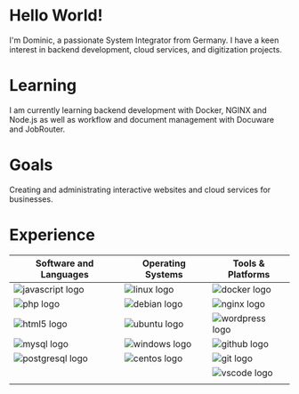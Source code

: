 # Hello World!
I'm Dominic, a passionate System Integrator from Germany. I have a keen interest in backend development, cloud services, and digitization projects.

# Learning  
I am currently learning backend development with Docker, NGINX and Node.js as well as workflow and document management with Docuware and JobRouter. 

# Goals
Creating and administrating interactive websites and cloud services for businesses.  

# Experience

| Software and Languages | Operating Systems | Tools & Platforms |
|-----------------------|-------------------|-------------------|
| ![javascript logo](https://cdn.jsdelivr.net/gh/devicons/devicon/icons/javascript/javascript-original.svg) | ![linux logo](https://cdn.jsdelivr.net/gh/devicons/devicon/icons/linux/linux-original.svg) | ![docker logo](https://cdn.jsdelivr.net/gh/devicons/devicon/icons/docker/docker-original.svg) |
| ![php logo](https://cdn.jsdelivr.net/gh/devicons/devicon/icons/php/php-original.svg) | ![debian logo](https://cdn.jsdelivr.net/gh/devicons/devicon/icons/debian/debian-original.svg) | ![nginx logo](https://cdn.jsdelivr.net/gh/devicons/devicon/icons/nginx/nginx-original.svg) |
| ![html5 logo](https://cdn.jsdelivr.net/gh/devicons/devicon/icons/html5/html5-original.svg) | ![ubuntu logo](https://cdn.jsdelivr.net/gh/devicons/devicon/icons/ubuntu/ubuntu-plain.svg) | ![wordpress logo](https://cdn.jsdelivr.net/gh/devicons/devicon/icons/wordpress/wordpress-original.svg) |
| ![mysql logo](https://cdn.jsdelivr.net/gh/devicons/devicon/icons/mysql/mysql-original.svg) | ![windows logo](https://cdn.jsdelivr.net/gh/devicons/devicon/icons/windows8/windows8-original.svg) | ![github logo](https://cdn.jsdelivr.net/gh/devicons/devicon/icons/github/github-original.svg) |
| ![postgresql logo](https://cdn.jsdelivr.net/gh/devicons/devicon/icons/postgresql/postgresql-original.svg) | ![centos logo](https://cdn.jsdelivr.net/gh/devicons/devicon/icons/centos/centos-original.svg) | ![git logo](https://cdn.jsdelivr.net/gh/devicons/devicon/icons/git/git-original.svg) |
| | | ![vscode logo](https://cdn.jsdelivr.net/gh/devicons/devicon/icons/vscode/vscode-original.svg) |
| | | |
